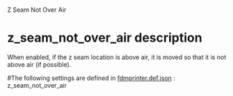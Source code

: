 

# 
Z Seam Not Over Air


# z_seam_not_over_air description
When enabled, if the z seam location is above air, it is moved so that it is not above air (if possible).


#The following settings are defined in [fdmprinter.def.json](https://github.com/smartavionics/Cura/blob/mb-master/resources/definitions/fdmprinter.def.json) : z_seam_not_over_air

